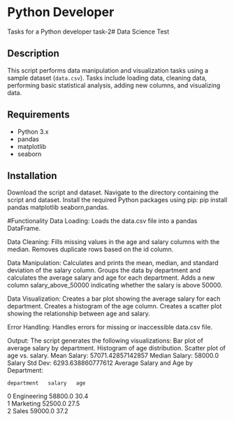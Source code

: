 # Python Developer
Tasks for a Python developer
task-2# Data Science Test
## Description
This script performs data manipulation and visualization tasks using a sample dataset (`data.csv`). Tasks include loading data, cleaning data, performing basic statistical analysis, adding new columns, and visualizing data.

## Requirements

- Python 3.x
- pandas
- matplotlib
- seaborn

## Installation
Download the script and dataset.
Navigate to the directory containing the script and dataset.
Install the required Python packages using pip:
pip install pandas matplotlib seaborn,pandas.

#Functionality
Data Loading:
Loads the data.csv file into a pandas DataFrame.

Data Cleaning:
Fills missing values in the age and salary columns with the median.
Removes duplicate rows based on the id column.

Data Manipulation:
Calculates and prints the mean, median, and standard deviation of the salary column.
Groups the data by department and calculates the average salary and age for each department.
Adds a new column salary_above_50000 indicating whether the salary is above 50000.

Data Visualization:
Creates a bar plot showing the average salary for each department.
Creates a histogram of the age column.
Creates a scatter plot showing the relationship between age and salary.

Error Handling:
Handles errors for missing or inaccessible data.csv file.

Output:
The script generates the following visualizations:
Bar plot of average salary by department.
Histogram of age distribution.
Scatter plot of age vs. salary.
Mean Salary: 57071.42857142857
Median Salary: 58000.0
Salary Std Dev: 6293.638860777612
Average Salary and Age by Department:

    department   salary   age
0   Engineering  58800.0  30.4   
1   Marketing  52500.0  27.5   
2      Sales  59000.0  37.2   



